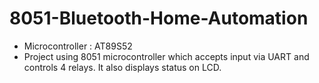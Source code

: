 # 8051-Bluetooth-Home-Automation
- Microcontroller : AT89S52
- Project using 8051 microcontroller which accepts input via UART and controls 4 relays. It also displays status on LCD.
